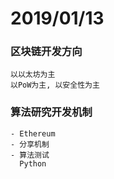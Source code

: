 # 2019/01/13
### 区块链开发方向
    以以太坊为主
    以PoW为主, 以安全性为主
### 算法研究开发机制
    - Ethereum
    - 分享机制
    - 算法测试
      Python
